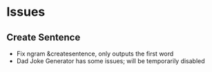 # Issues
## Create Sentence
- Fix ngram &createsentence, only outputs the first word
- Dad Joke Generator has some issues; will be temporarily disabled